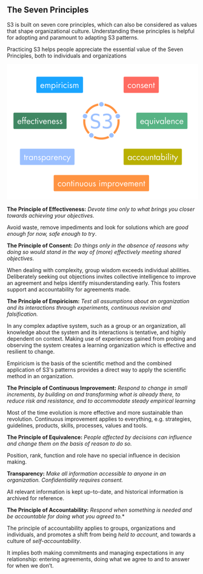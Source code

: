 ## The Seven Principles ##


S3 is built on seven core principles, which can also be considered as values that shape organizational culture. Understanding these principles is helpful for adopting and paramount to adapting S3 patterns.

Practicing S3 helps people appreciate the essential value of the Seven Principles, both to individuals and organizations

![The Seven Core Principles of Sociocracy 3.0](img/general/s3-principles-plain.png)

**The Principle of Effectiveness:** *Devote time only to what brings you closer towards achieving your objectives.*

Avoid waste, remove impediments and look for solutions which are *good enough for now, safe enough to try*.

**The Principle of Consent:** *Do things only in the absence of reasons why doing so would stand in the way of (more) effectively meeting shared objectives.*

When dealing with complexity, group wisdom exceeds individual abilities. Deliberately seeking out objections invites collective intelligence to improve an agreement and helps identify misunderstanding early. This fosters support and accountability for agreements made.


**The Principle of Empiricism:** *Test all assumptions about an organization and its interactions through experiments, continuous revision and falsification.*

In any complex adaptive system, such as a group or an organization, all knowledge about the system and its interactions is tentative, and highly dependent on context. Making use of experiences gained from probing and observing the system creates a learning organization which is effective and resilient to change.

Empiricism is the basis of the scientific method and the combined application of S3's patterns provides a direct way to apply the scientific method in an organization.


**The Principle of Continuous Improvement:** *Respond to change in small increments, by building on and transforming what is already there, to reduce risk and resistance, and to accommodate steady empirical learning*

Most of the time evolution is more effective and more sustainable than revolution. Continuous improvement applies to everything,  e.g. strategies, guidelines, products, skills, processes, values and tools. 


**The Principle of Equivalence:** *People affected by decisions can influence and change them on the basis of reason to do so.*

Position, rank, function and role have no special influence in decision making.


**Transparency:** *Make all information accessible to anyone in an organization. Confidentiality requires consent.*

All relevant information is kept up-to-date, and historical information is archived for reference.


**The Principle of Accountability:** *Respond when something is needed and be accountable for doing what you agreed to.** 

The principle of accountability applies to groups, organizations and individuals, and promotes a shift from being *held to account*, and towards a culture of *self-accountability*.

It implies both making commitments and managing expectations in any relationship: entering agreements, doing what we agree to and to answer for when we don’t. 



 






